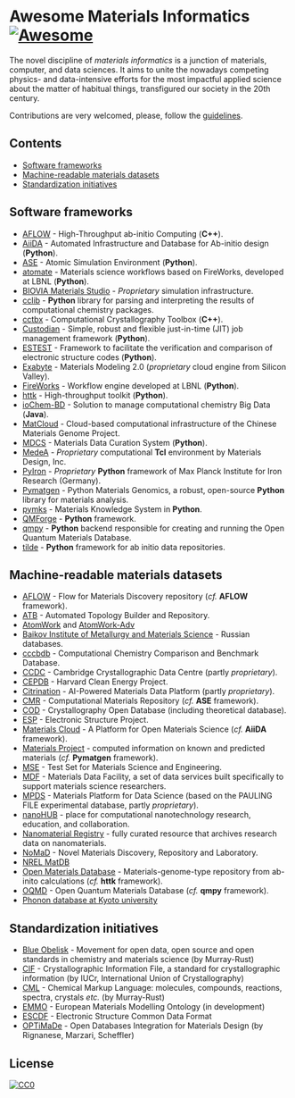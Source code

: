 # Awesome Materials Informatics [![Awesome](https://cdn.rawgit.com/sindresorhus/awesome/d7305f38d29fed78fa85652e3a63e154dd8e8829/media/badge.svg)](https://github.com/sindresorhus/awesome)

The novel discipline of _materials informatics_ is a junction of materials, computer, and data sciences. It aims to unite the nowadays competing physics- and data-intensive efforts for the most impactful applied science about the matter of habitual things, transfigured our society in the 20th century.

Contributions are very welcomed, please, follow the [guidelines](/CONTRIBUTING.md).


## Contents

- [Software frameworks](#software-frameworks)
- [Machine-readable materials datasets](#machine-readable-materials-datasets)
- [Standardization initiatives](#standardization-initiatives)


## Software frameworks

- [AFLOW](http://materials.duke.edu/AFLOW) - High-Throughput ab-initio Computing (**C++**).
- [AiiDA](http://aiida.net) - Automated Infrastructure and Database for Ab-initio design (**Python**).
- [ASE](https://wiki.fysik.dtu.dk/ase) - Atomic Simulation Environment (**Python**).
- [atomate](https://hackingmaterials.github.io/atomate) - Materials science workflows based on FireWorks, developed at LBNL (**Python**).
- [BIOVIA Materials Studio](http://accelrys.com/products/collaborative-science/biovia-materials-studio) - _Proprietary_ simulation infrastructure.
- [cclib](http://cclib.github.io) - **Python** library for parsing and interpreting the results of computational chemistry packages.
- [cctbx](https://cctbx.github.io) - Computational Crystallography Toolbox (**C++**).
- [Custodian](https://github.com/materialsproject/custodian) - Simple, robust and flexible just-in-time (JIT) job management framework (**Python**).
- [ESTEST](http://estest.ucdavis.edu) - Framework to facilitate the verification and comparison of electronic structure codes (**Python**).
- [Exabyte](http://exabyte.io) - Materials Modeling 2.0 (_proprietary_ cloud engine from Silicon Valley).
- [FireWorks](https://materialsproject.github.io/fireworks) - Workflow engine developed at LBNL (**Python**).
- [httk](http://httk.openmaterialsdb.se) - High-throughput toolkit (**Python**).
- [ioChem-BD](http://www.iochem-bd.org) - Solution to manage computational chemistry Big Data (**Java**).
- [MatCloud](http://matcloud.cnic.cn) - Cloud-based computational infrastructure of the Chinese Materials Genome Project.
- [MDCS](https://github.com/usnistgov/MDCS) - Materials Data Curation System (**Python**).
- [MedeA](http://www.materialsdesign.com/medea) - _Proprietary_ computational **Tcl** environment by Materials Design, Inc.
- [PyIron](https://github.com/pyiron) - _Proprietary_ **Python** framework of Max Planck Institute for Iron Research (Germany).
- [Pymatgen](http://pymatgen.org) - Python Materials Genomics, a robust, open-source **Python** library for materials analysis.
- [pymks](http://pymks.org) - Materials Knowledge System in **Python**.
- [QMForge](http://qmforge.sourceforge.net) - **Python** framework.
- [qmpy](http://pythonhosted.org/qmpy) - **Python** backend responsible for creating and running the Open Quantum Materials Database.
- [tilde](https://github.com/tilde-lab/tilde) - **Python** framework for ab initio data repositories.


## Machine-readable materials datasets

- [AFLOW](http://www.aflowlib.org) - Flow for Materials Discovery repository (_cf._ **AFLOW** framework).
- [ATB](http://compbio.biosci.uq.edu.au/atb) - Automated Topology Builder and Repository.
- [AtomWork](http://crystdb.nims.go.jp/index_en.html) and [AtomWork-Adv](https://atomwork-adv.nims.go.jp)
- [Baikov Institute of Metallurgy and Materials Science](http://bg.imet-db.ru) - Russian databases.
- [cccbdb](http://cccbdb.nist.gov) - Computational Chemistry Comparison and Benchmark Database.
- [CCDC](https://www.ccdc.cam.ac.uk) - Cambridge Crystallographic Data Centre (partly _proprietary_).
- [CEPDB](http://cepdb.molecularspace.org) - Harvard Clean Energy Project.
- [Citrination](https://citrination.com) - AI-Powered Materials Data Platform (partly _proprietary_).
- [CMR](https://wiki.fysik.dtu.dk/cmr) - Computational Materials Repository (_cf._ **ASE** framework).
- [COD](http://crystallography.net) - Crystallography Open Database (including theoretical database).
- [ESP](http://gurka.fysik.uu.se/ESP) - Electronic Structure Project.
- [Materials Cloud](http://www.materialscloud.org) - A Platform for Open Materials Science (_cf._ **AiiDA** framework).
- [Materials Project](http://www.materialsproject.org) - computed information on known and predicted materials (_cf._ **Pymatgen** framework).
- [MSE](http://mse.fhi-berlin.mpg.de) - Test Set for Materials Science and Engineering.
- [MDF](https://materialsdatafacility.org) - Materials Data Facility, a set of data services built specifically to support materials science researchers.
- [MPDS](https://mpds.io) - Materials Platform for Data Science (based on the PAULING FILE experimental database, partly _proprietary_).
- [nanoHUB](https://nanohub.org/developer) - place for computational nanotechnology research, education, and collaboration.
- [Nanomaterial Registry](https://www.nanomaterialregistry.org) - fully curated resource that archives research data on nanomaterials.
- [NoMaD](https://nomad-coe.eu) - Novel Materials Discovery, Repository and Laboratory.
- [NREL MatDB](http://materials.nrel.gov)
- [Open Materials Database](http://openmaterialsdb.se) - Materials-genome-type repository from ab-inito calculations (_cf._ **httk** framework).
- [OQMD](http://oqmd.org) - Open Quantum Materials Database (_cf._ **qmpy** framework).
- [Phonon database at Kyoto university](http://phonondb.mtl.kyoto-u.ac.jp)


## Standardization initiatives

- [Blue Obelisk](http://www.blueobelisk.org) - Movement for open data, open source and open standards in chemistry and materials science (by Murray-Rust)
- [CIF](https://www.iucr.org/resources/cif) - Crystallographic Information File, a standard for crystallographic information (by IUCr, International Union of Crystallography)
- [CML](http://www.xml-cml.org) - Chemical Markup Language: molecules, compounds, reactions, spectra, crystals _etc._ (by Murray-Rust)
- [EMMO](https://emmc.info) - European Materials Modelling Ontology (in development)
- [ESCDF](https://esl.cecam.org/ESCDF_-_Electronic_Structure_Common_Data_Format) - Electronic Structure Common Data Format
- [OPTiMaDe](http://www.optimade.org) - Open Databases Integration for Materials Design (by Rignanese, Marzari, Scheffler)


## License
[![CC0](http://mirrors.creativecommons.org/presskit/buttons/88x31/svg/cc-zero.svg)](https://creativecommons.org/publicdomain/zero/1.0/)
